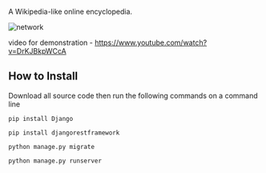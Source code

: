 A  Wikipedia-like online encyclopedia.

![network](https://github.com/aka-rabbi/temp/blob/main/Screenshot%202021-06-17%20120100.png?raw=true)

video for demonstration - https://www.youtube.com/watch?v=DrKJBkpWCcA

## How to Install
Download all source code then run the following commands on a command line

```pip install Django```

```pip install djangorestframework```

```python manage.py migrate```

```python manage.py runserver```
